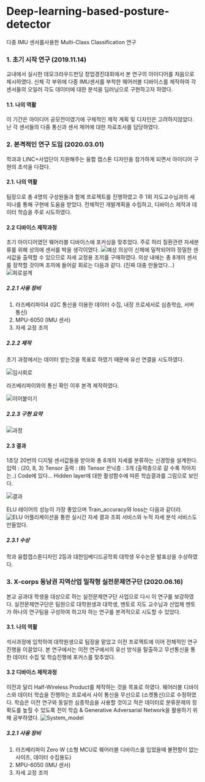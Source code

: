 # Deep-learning-based-posture-detector
다중 IMU 센서를사용한 Multi-Class Classification 연구

### 1. 초기 시작 연구 (2019.11.14)
교내에서 실시한 데모크라우드펀딩 창업경진대회에서 본 연구의 아이디어를 처음으로 제시하였다.
신체 각 부위에 다중 IMU센서를 부착한 웨어러블 디바이스를 제작하여 각 센서들의 오일러 각도 데이터에 대한 분석을 딥러닝으로 구현하고자 하였다.
#### 1.1. 나의 역활
이 기간은 아이디어 공모전이였기에 구체적인 제작 계획 및 디자인은 고려하지않았다.
난 각 센서들의 다중 통신과 센서 제어에 대한 자료조사를 담당하였다.

### 2. 본격적인 연구 도입 (2020.03.01)
학과과 LINC+사업단이 지원해주는 융합 캡스톤 디자인을 참가하게 되면서 아이디어 구현의 초석을 다졌다.

#### 2.1. 나의 역활
팀장으로 총 4명의 구성원들과 함께 프로젝트를 진행하였고 주 1회 지도교수님과의 세미나를 통해 구현에 도움을 받았다. 
전체적인 개발계획을 수립하고, 디바이스 제작과 데이터 학습을 주로 시도하였다.
#### 2.2 디바이스 제작과정
초기 아이디어였던 웨어러블 디바이스에 포커싱을 맞추었다. 주로 허리 질환관련 자세분류를 위해 상의에 센서를 박을 생각이였다.
![예상](https://user-images.githubusercontent.com/44052428/114373133-409bab00-9bbd-11eb-86af-cf2616144fd2.png)
의상이 신체에 밀착되어야 정밀한 센서값을 출력할 수 있으므로 자세 교정용 조끼를 구매하였다.
의상 내에는 총 8개의 센서를 장착할 것이며 조끼에 들어갈 회로는 다음과 같다. (진짜 대충 만들었다...)
![회로설계](https://user-images.githubusercontent.com/44052428/114373321-6e80ef80-9bbd-11eb-83aa-82a2acb444f4.jpg)
##### 2.2.1 사용 장비
1. 라즈베리파이4 (I2C 통신을 이용한 데이터 수집, 내장 프로세서로 심층학습, 서버 통신)
2. MPU-6050 (IMU 센서)
3. 자세 교정 조끼
##### 2.2.2 제작
초기 과정에서는 데이터 받는것을 목표로 하였기 때문에 유선 연결을 시도하였다.

![임시회로](https://user-images.githubusercontent.com/44052428/114374462-a0df1c80-9bbe-11eb-9011-158fa4959b43.jpg)

라즈베리파이와의 통신 확인 이후 본격 제작하였다.

![이어붙이기](https://user-images.githubusercontent.com/44052428/114374491-a6d4fd80-9bbe-11eb-936b-c427786f17e2.jpg)

##### 2.2.3 구현 요약
![과정](https://user-images.githubusercontent.com/44052428/114374895-16e38380-9bbf-11eb-9c17-4d814f995bba.png)

#### 2.3 결과
1초당 20번의 디지털 센서값들을 받아와 총 8개의 자세를 분류하는 신경망을 설계한다. 
입력 : (20, 8, 3) Tensor
출력 : (8) Tensor
은닉층 : 3개 (출력층으로 갈 수록 작아지는..) Code에 있다...
Hidden layer에 대한 활성함수에 따른 학습결과를 그림으로 보인다.

![결과](https://user-images.githubusercontent.com/44052428/114376194-5ced1700-9bc0-11eb-962c-fdd4cd298cba.png)

ELU 레이어의 성능이 가장 좋았으며 Train_accuracy와 loss는 다음과 같더라.
![ELU](https://user-images.githubusercontent.com/44052428/114376188-5bbbea00-9bc0-11eb-8ce0-430ee74663f8.png)
어플리케이션을 통한 실시간 자세 결과 조회 서비스와 누적 자세 분석 서비스도 만들었다.

##### 2.3.1 수상
학과 융합캡스톤디자인 2등과 대한임베디드공학회 대학생 우수논문 발표상을 수상하였다.

### 3. X-corps 동남권 지역산업 밀착형 실전문제연구단 (2020.06.16)
본교 공과대 학생을 대상으로 하는 실전문제연구단 사업으로 다시 이 연구를 보강하였다.
실전문제연구단은 팀원으로 대학원생과 대학생, 멘토로 지도 교수님과 산업체 멘토가 하나의 연구팀을 구성하여 하고자 하는 연구를 본격적으로 시도할 수 있었다. 

#### 3.1. 나의 역활
석사과정에 입학하여 대학원생으로 팀장을 맡았고 이전 프로젝트에 이어 전체적인 연구진행을 이끌었다.
본 연구에서는 이전 연구에서의 유선 방식을 탈출하고 무선통신을 통한 데이터 수집 및 학습진행에 포커스를 맞추었다. 
#### 3.2 디바이스 제작과정
이전과 달리 Half-Wireless Product를 제작하는 것을 목표로 하였다. 웨어러블 디바이스와 데이터 학습을 진행하는 프로세서 사이 통신을 무선으로 (소켓통신)으로 수정하였다.
학습은 이전 연구와 동일한 심층학습을 사용할 것이고 적은 데이터로 분류문제의 정확도를 높힐 수 있도록 전이 학습 & Generative Adversarial Network을 활용하기 위해 공부하였다.
![System_model](https://user-images.githubusercontent.com/44052428/114378840-11883800-9bc3-11eb-9131-6e127dcc8ef9.png)
##### 3.2.1 사용 장비
1. 라즈베리파이 Zero W (소형 MCU로 웨어러블 디바이스를 입었을때 불편함이 없는 사이즈, 데이터 수집용도)
2. MPU-6050 (IMU 센서)
3. 자세 교정 조끼
